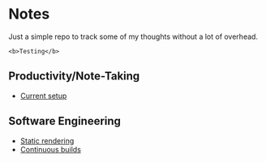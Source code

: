 # Notes

Just a simple repo to track some of my thoughts without a lot of overhead.

```
<b>Testing</b>
```

## Productivity/Note-Taking

* [Current setup](current-setup.md)

## Software Engineering

* [Static rendering](static-rendering.md)
* [Continuous builds](continuous-builds.md)
